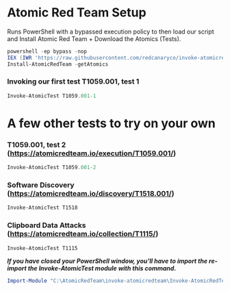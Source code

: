# Atomic Red Team Setup #
Runs PowerShell with a bypassed execution policy to then load our script and Install Atomic Red Team + Download the Atomics (Tests).
``` powershell
powershell -ep bypass -nop
IEX (IWR 'https://raw.githubusercontent.com/redcanaryco/invoke-atomicredteam/master/install-atomicredteam.ps1' -UseBasicParsing);
Install-AtomicRedTeam -getAtomics
```
### Invoking our first test T1059.001, test 1 ###
``` powershell
Invoke-AtomicTest T1059.001-1
```
# A few other tests to try on your own #
### T1059.001, test 2 (https://atomicredteam.io/execution/T1059.001/) ###
``` powershell
Invoke-AtomicTest T1059.001-2
```
### Software Discovery (https://atomicredteam.io/discovery/T1518.001/) ###
``` powershell
Invoke-AtomicTest T1518
```
### Clipboard Data Attacks (https://atomicredteam.io/collection/T1115/) ###
``` powershell
Invoke-AtomicTest T1115
```
***If you have closed your PowerShell window, you'll have to import the re-import the Invoke-AtomicTest module with this command.***
``` powershell
Import-Module "C:\AtomicRedTeam\invoke-atomicredteam\Invoke-AtomicRedTeam.psd1" -Force
```
